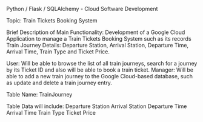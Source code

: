 Python / Flask / SQLAlchemy - Cloud Software Development

Topic: Train Tickets Booking System

Brief Description of Main Functionality:
Development of a Google Cloud Application to manage a Train Tickets Booking System such as its records Train Journey Details: Departure Station, Arrival Station, Departure Time, Arrival Time, Train Type and Ticket Price.

User: 
  Will be able to browse the list of all train journeys, search for a journey by its Ticket ID and also will be able to book a train ticket.
Manager:
  Will be able to add a new train journey to the Google Cloud-based database, such as update and delete a train journey entry.

Table Name: TrainJourney

Table Data will include:
Departure Station
Arrival Station
Departure Time
Arrival Time
Train Type
Ticket Price
